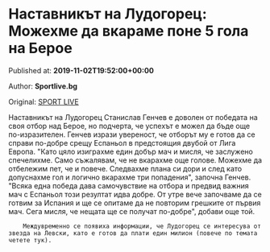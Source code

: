 
# Наставникът на Лудогорец: Можехме да вкараме поне 5 гола на Берое

Published at: **2019-11-02T19:52:00+00:00**

Author: **Sportlive.bg**

Original: [SPORT LIVE](https://www.sportlive.bg/bgfootball/ludogorec/nastavnikyt-na-ludogorec-mozhehme-da-vkarame-pone-5-gola-na-beroe-1391152.html)

Наставникът на Лудогорец Станислав Генчев е доволен от победата на своя отбор над Берое, но подчерта, че успехът е можел да бъде още по-изразителен. Генчев изрази увереност, че отборът му е готов да се справи по-добре срещу Еспаньол в предстоящия двубой от Лига Европа.
"Като цяло изиграхме един добър мач и мисля, че заслужено спечелихме. Само съжалявам, че не вкарахме още голове. Можехме да отбележим пет, че и повече. Следвахме плана си дори и след като допуснахме гол и логично вкарахме три попадения", започна Генчев.
"Всяка една победа дава самочувствие на отбора и предвид важния мач с Еспаньол този резултат идва добре. От утре вече започваме да се готвим за Испания и ще се опитаме да не повторим грешките от първия мач. Сега мисля, че нещата ще се получат по-добре", добави още той.

        Междувременно се появиха информации, че Лудогорец се интересува от звезда на Левски, като е готов да плати един милион (повече по темата четете тук).
      
